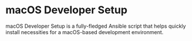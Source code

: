 
# macOS Developer Setup

macOS Developer Setup is a fully-fledged Ansible script that helps quickly install necessities for a macOS-based development environment. 

